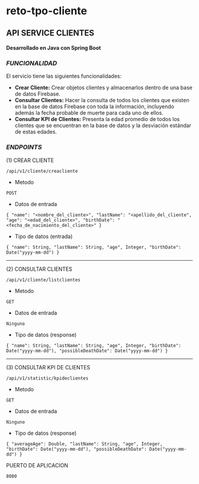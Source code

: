 # reto-tpo-cliente

## API SERVICE CLIENTES
#### Desarrollado en Java con Spring Boot

### _FUNCIONALIDAD_

El servicio tiene las siguientes funcionalidades:

* **Crear Cliente:** Crear objetos clientes y almacenarlos dentro de una base de datos Firebase.
* **Consultar Clientes:** Hacer la consulta de todos los clientes que existen en la base de datos Firebase con toda la información, incluyendo además la fecha probable de muerte para cada uno de ellos.
* **Consultar KPI de Clientes:** Presenta la edad promedio de todos los clientes que se encuentran en la base de datos y la desviación estándar de estas edades.

### _ENDPOINTS_

(1) CREAR CLIENTE

`/api/v1/cliente/creacliente`

- Metodo

`POST`

- Datos de entrada

`{
  "name": "<nombre_del_cliente>",
  "lastName": "<apellido_del_cliente",
  "age": "<edad_del_cliente>",
  "birthDate": "<fecha_de_nacimiento_del_cliente>"
}`

- Tipo de datos (entrada)

`{
 "name": String,
 "lastName": String,
 "age", Integer,
 "birthDate": Date("yyyy-mm-dd")
}`

---

(2) CONSULTAR CLIENTES

`/api/v1/cliente/listclientes`

- Metodo

`GET`

- Datos de entrada

`Ninguno`

- Tipo de datos (response)

`{
 "name": String,
 "lastName": String,
 "age", Integer,
 "birthDate": Date("yyyy-mm-dd"),
 "possibleDeathDate": Date("yyyy-mm-dd")
}`

---

(3) CONSULTAR KPI DE CLIENTES

`/api/v1/statistic/kpideclientes`

- Metodo

`GET`

- Datos de entrada

`Ninguno`

- Tipo de datos (response)

`{
 "averageAge": Double,
 "lastName": String,
 "age", Integer,
 "birthDate": Date("yyyy-mm-dd"),
 "possibleDeathDate": Date("yyyy-mm-dd")
}`

PUERTO DE APLICACION

`8080`
